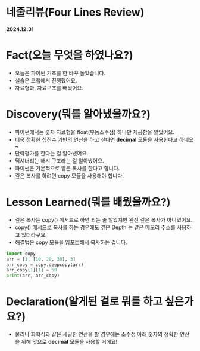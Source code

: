 # 네줄리뷰(Four Lines Review)
**2024.12.31**

# Fact(오늘 무엇을 하였나요?)
- 오늘은 파이썬 기초를 한 바꾸 돌았습니다.
- 실습은 코랩에서 진행했어요.
- 자료형과, 자료구조를 배웠어요.

# Discovery(뭐를 알아냈을까요?)
- 파이썬에서는 숫자 자료형을 float(부동소수점) 하나만 제공함을 알았어요.
- 더욱 정확한 십진수 기반의 연산을 하고 싶다면 **decimal** 모듈을 사용한다고 하네요~
- 단락평가를 한다는 걸 알아냈어요.
- 딕셔너리는 해시 구조라는 걸 알아냈어요.
- 파이썬은 기본적으로 얕은 복사를 한다고 합니다.
- 깊은 복사를 하려면 copy 모듈을 사용해야 합니다.

# Lesson Learned(뭐를 배웠을까요?)
- 깊은 복사는 copy() 메서드로 하면 되는 줄 알았지만 완전 깊은 복사가 아니였어요.
- copy() 메서드로 복사를 하는 경우에도 깊은 Depth 는 같은 메모리 주소를 사용하고 있더라구요.
- 해결법은 copy 모듈을 임포트해서 복사하는 겁니다.
~~~python
import copy
arr = [1, [10, 20, 30], 3]
arr_copy = copy.deepcopy(arr)
arr_copy[1][1] = 50
print(arr, arr_copy)
~~~

# Declaration(알게된 걸로 뭐를 하고 싶은가요?)
- 물리나 화학식과 같은 세밀한 연산을 할 경우에는 소수점 아래 숫자의 정확한 연산을 위해 앞으로 **decimal** 모듈을 사용할 거에요!